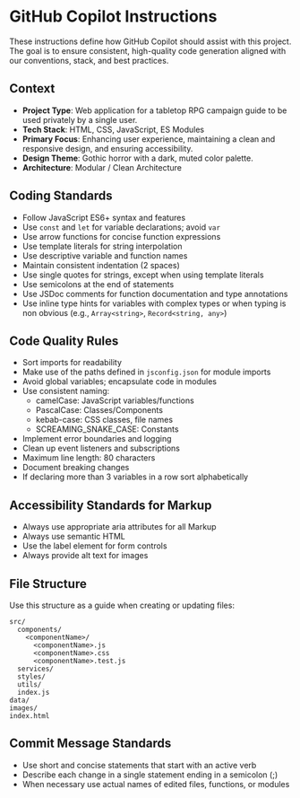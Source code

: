 # GitHub Copilot Instructions

These instructions define how GitHub Copilot should assist with this project. The goal is to ensure consistent, high-quality code generation aligned with our conventions, stack, and best practices.

## Context
- **Project Type**: Web application for a tabletop RPG campaign guide to be used privately by a single user.
- **Tech Stack**: HTML, CSS, JavaScript, ES Modules
- **Primary Focus**: Enhancing user experience, maintaining a clean and responsive design, and ensuring accessibility.
- **Design Theme**: Gothic horror with a dark, muted color palette.
- **Architecture**: Modular / Clean Architecture

## Coding Standards
- Follow JavaScript ES6+ syntax and features
- Use `const` and `let` for variable declarations; avoid `var`
- Use arrow functions for concise function expressions
- Use template literals for string interpolation
- Use descriptive variable and function names
- Maintain consistent indentation (2 spaces)
- Use single quotes for strings, except when using template literals
- Use semicolons at the end of statements
- Use JSDoc comments for function documentation and type annotations
- Use inline type hints for variables with complex types or when typing is non obvious (e.g., `Array<string>`, `Record<string, any>`)

## Code Quality Rules
- Sort imports for readability
- Make use of the paths defined in `jsconfig.json` for module imports
- Avoid global variables; encapsulate code in modules
- Use consistent naming:
  - camelCase: JavaScript variables/functions
  - PascalCase: Classes/Components
  - kebab-case: CSS classes, file names
  - SCREAMING_SNAKE_CASE: Constants
- Implement error boundaries and logging
- Clean up event listeners and subscriptions
- Maximum line length: 80 characters
- Document breaking changes
- If declaring more than 3 variables in a row sort alphabetically

## Accessibility Standards for Markup
- Always use appropriate aria attributes for all Markup
- Always use semantic HTML
- Use the label element for form controls
- Always provide alt text for images

## File Structure
Use this structure as a guide when creating or updating files:

```text
src/
  components/
    <componentName>/
      <componentName>.js
      <componentName>.css
      <componentName>.test.js
  services/
  styles/
  utils/
  index.js
data/
images/
index.html
```

## Commit Message Standards
- Use short and concise statements that start with an active verb
- Describe each change in a single statement ending in a semicolon (;)
- When necessary use actual names of edited files, functions, or modules